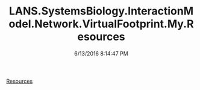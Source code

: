 ﻿---
title: LANS.SystemsBiology.InteractionModel.Network.VirtualFootprint.My.Resources
date: 6/13/2016 8:14:47 PM
---

[Resources](T-LANS.SystemsBiology.InteractionModel.Network.VirtualFootprint.My.Resources.Resources.html)
